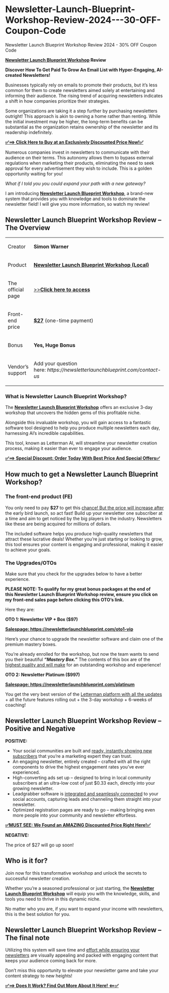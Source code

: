 # Newsletter-Launch-Blueprint-Workshop-Review-2024---30-OFF-Coupon-Code
Newsletter Launch Blueprint Workshop Review 2024 - 30% OFF Coupon Code
<p><strong><a href="https://onlinedigitalmarketi.wordpress.com/2024/11/14/newsletter-launch-blueprint-workshop-review/">Newsletter Launch Blueprint Workshop</a> Review</strong></p>
<p><strong>Discover How To Get Paid To Grow An Email List with Hyper-Engaging, AI-created Newsletters!</strong></p>
<p>Businesses typically rely on emails to promote their products, but it’s less common for them to create newsletters aimed solely at entertaining and informing their audience. The rising trend of acquiring newsletters indicates a shift in how companies prioritize their strategies.</p>
<p>Some organizations are taking it a step further by purchasing newsletters outright! This approach is akin to owning a home rather than renting. While the initial investment may be higher, the long-term benefits can be substantial as the organization retains ownership of the newsletter and its readership indefinitely.</p>
<p><a href="https://warriorplus.com/o2/a/x1c9d9s/0"><strong>✅==&gt; Click Here to Buy at an Exclusively Discounted Price Now!✅</strong></a></p>
<p>Numerous companies invest in newsletters to communicate with their audience on their terms. This autonomy allows them to bypass external regulations when marketing their products, eliminating the need to seek approval for every advertisement they wish to include. This is a golden opportunity waiting for you!</p>
<p><em>What if I told you you could expand your path with a new gateway?</em></p>
<p>I am introducing <a href="https://onlinedigitalmarketi.wordpress.com/2024/11/14/newsletter-launch-blueprint-workshop-review/"><strong>Newsletter Launch Blueprint Workshop</strong></a>, a brand-new system that provides you with knowledge and tools to dominate the newsletter field! I will give you more information, so watch my review!</p>
<h2>Newsletter Launch Blueprint Workshop Review – The Overview</h2>
<table>
<tbody>
<tr>
<td>
<p>Creator</p>
</td>
<td><strong>Simon Warner</strong></td>
</tr>
<tr>
<td>
<p>Product</p>
</td>
<td><a href="https://www.stylezeitgeist.com/forums/forum/forums/shopping-and-personal-style/1151781-newsletter-launch-blueprint-workshop-review-2024"><strong>Newsletter Launch Blueprint Workshop (Local)</strong></a></td>
</tr>
<tr>
<td>
<p>The official page</p>
</td>
<td><a href="https://warriorplus.com/o2/a/x1c9d9s/0">&gt;&gt;<strong>Click here to access</strong></a></td>
</tr>
<tr>
<td>
<p>Front-end price</p>
</td>
<td><a href="https://warriorplus.com/o2/a/x1c9d9s/0"><strong>$27</strong></a> (one-time payment)</td>
</tr>
<tr>
<td>
<p>Bonus</p>
</td>
<td><strong>Yes, Huge Bonus</strong></td>
</tr>
<tr>
<td>
<p>Vendor’s support</p>
</td>
<td>
<p>Add your question here: <em>https://newsletterlaunchblueprint.com/contact-us</em></p>
</td>
</tr>
</tbody>
</table>
<h3><span id="what_is_newsletter_launch_blueprint_workshop" class="ez-toc-section"></span>What is Newsletter Launch Blueprint Workshop?</h3>
<p>The <a href="https://www.stylezeitgeist.com/forums/forum/forums/shopping-and-personal-style/1151781-newsletter-launch-blueprint-workshop-review-2024"><strong>Newsletter Launch Blueprint Workshop</strong></a> offers an exclusive 3-day workshop that uncovers the hidden gems of this profitable niche.</p>
<p>Alongside this invaluable workshop, you will gain access to a fantastic software tool designed to help you produce multiple newsletters each day, harnessing AI’s incredible capabilities.</p>
<p>This tool, known as Letterman AI, will streamline your newsletter creation process, making it easier than ever to engage your audience.</p>
<p><a href="https://warriorplus.com/o2/a/x1c9d9s/0"><strong>✅==&gt; Special Discount: Order Today With Best Price And Special Offers✅</strong></a></p>
<h2>How much to get a Newsletter Launch Blueprint Workshop?</h2>
<h3><span id="the_front-end_product_fe" class="ez-toc-section"></span>The front-end product (FE)</h3>
<p>You only need to pay <strong>$27</strong> to get this <a href="http://hq.yalsa.net/advice/14132/newsletter-launch-blueprint-workshop-review-2024-30-off-coupon-code">chance! But the price will increase after</a> the early bird launch, so act fast! Build up your newsletter one subscriber at a time and aim to get noticed by the big players in the industry. Newsletters like these are being acquired for millions of dollars.</p>
<p>The included software helps you produce high-quality newsletters that attract these lucrative deals! Whether you’re just starting or looking to grow, this tool ensures your content is engaging and professional, making it easier to achieve your goals.</p>
<h3><span id="the_upgradesotos" class="ez-toc-section"></span>The Upgrades/OTOs</h3>
<p>Make sure that you check for the upgrades below to have a better experience.</p>
<p><strong>PLEASE NOTE: To qualify for my great bonus packages at the end of this Newsletter Launch Blueprint Workshop review, ensure you click on my front-end sales page before clicking this OTO’s link.</strong></p>
<p>Here they are:</p>
<p><strong>OTO 1: Newsletter VIP + Box ($97)</strong></p>
<p><strong><a href="https://warriorplus.com/o2/a/x1c9d9s/0">Salespage: https://newsletterlaunchblueprint.com/oto1-vip</a></strong></p>
<p>Here’s your chance to upgrade the newsletter software and claim one of the premium mastery boxes.</p>
<p>You’re already enrolled for the workshop, but now the team wants to send you their beautiful <em><strong>“Mastery Box.”</strong></em> The contents of this box are of the <a href="https://github.com/OnlineDigitalMarketin/Newsletter-Launch-Blueprint-Workshop-Review-2024---30-OFF-Coupon-Code/">highest quality and will make</a> for an outstanding workshop and experience!</p>
<p><strong>OTO 2: Newsletter Platinum ($997)</strong></p>
<p><strong><a href="https://warriorplus.com/o2/a/x1c9d9s/0">Salespage: https://newsletterlaunchblueprint.com/platinum</a></strong></p>
<p>You get the very best version of the <a href="https://www.linkedin.com/pulse/newsletter-launch-blueprint-workshop-review-2024-30-popchips-cmlmf">Letterman platform with all the updates</a> + all the future features rolling out + the 3-day workshop + 6-weeks of coaching!</p>
<h2><span id="newsletter_launch_blueprint_workshop_review_%e2%80%93_positive_and_negative" class="ez-toc-section"></span>Newsletter Launch Blueprint Workshop Review – Positive and Negative</h2>
<p><strong>POSITIVE:</strong></p>
<ul>
<li>Your social communities are built and <a href="https://fanforum.uscho.com/forum/community/test/3905435-newsletter-launch-blueprint-workshop-review-2024">ready, instantly showing new subscribers</a> that you’re a marketing expert they can trust.</li>
<li>An engaging newsletter, entirely created – crafted with all the right components to drive the highest engagement rates you’ve ever experienced.</li>
<li>High-converting ads set up – designed to bring in local community subscribers at an ultra-low cost of just $0.33 each, directly into your growing newsletter.</li>
<li>Leadgrabber software is <a href="https://www.youtube.com/watch?v=pv6wBhKZ6AA">integrated and seamlessly connected</a> to your social accounts, capturing leads and channeling them straight into your newsletter.</li>
<li>Optimized registration pages are ready to go – making bringing even more people into your community and newsletter effortless.</li>
</ul>
<p><a href="https://warriorplus.com/o2/a/x1c9d9s/0"><strong>✅MUST SEE: We Found an AMAZING Discounted Price Right Here!✅</strong></a></p>
<p><strong>NEGATIVE:</strong></p>
<p>The price of $27 will go up soon!</p>
<h2><span id="who_is_it_for" class="ez-toc-section"></span>Who is it for?</h2>
<p>Join now for this transformative workshop and unlock the secrets to successful newsletter creation.</p>
<p>Whether you’re a seasoned professional or just starting, the <a href="https://fanforum.uscho.com/forum/community/test/3905435-newsletter-launch-blueprint-workshop-review-2024"><strong>Newsletter Launch Blueprint Workshop</strong></a> will equip you with the knowledge, skills, and tools you need to thrive in this dynamic niche.</p>
<p>No matter who you are, if you want to expand your income with newsletters, this is the best solution for you.</p>
<h2><span id="newsletter_launch_blueprint_workshop_review_%e2%80%93_the_final_note" class="ez-toc-section"></span>Newsletter Launch Blueprint Workshop Review – The final note</h2>
<p>Utilizing this system will save time and <a href="https://www.deviantart.com/digitalprodctreview/journal/Newsletter-Launch-Blueprint-Workshop-Review-2024-1122090273">effort while ensuring your newsletters</a> are visually appealing and packed with engaging content that keeps your audience coming back for more.</p>
<p>Don’t miss this opportunity to elevate your newsletter game and take your content strategy to new heights!</p>
<p><a href="https://warriorplus.com/o2/a/x1c9d9s/0"><strong>✅==&gt; Does It Work? Find Out More About It Here! &lt;==✅</strong></a></p>

